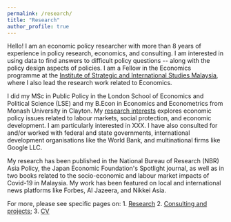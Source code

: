```yaml
---
permalink: /research/
title: "Research"
author_profile: true
---
```


Hello! I am an economic policy researcher with more than 8 years of experience in policy research, economics, and consulting. I am interested in using data to find answers to difficult policy questions -- along with the policy design aspects of policies. I am a Fellow in the Economics programme at the <a href="https://www.isis.org my">Institute of Strategic and International Studies Malaysia</a>, where I also lead the research work related to Economics. 

I did my MSc in Public Policy in the London School of Economics and Political Science (LSE) and my B.Econ in Economics and Econometrics from Monash University in Clayton. My <a href="https://www.isis.org my/author/calvin">research interests</a> explores economic policy issues related to labour markets, social protection, and economic development. I am particularly interested in XXX. I have also consulted for and/or worked with federal and state governments, international development organisations like the World Bank, and multinational firms like Google LLC.

My research has been published in the National Bureau of Research (NBR) Asia Policy, the Japan Economic Foundation's Spotlight journal, as well as in two books related to the socio-economic and labour market impacts of Covid-19 in Malaysia. My work has been featured on local and international news platforms like Forbes, Al Jazeera, and Nikkei Asia. 

For more, please see specific pages on: 1. <a href="https://calvinchengkw.github.io/research"> Research</a> 2. <a href="https://calvinchengkw.github.io/projects">Consulting and projects</a>; 3. <a href="https://calvinchengkw.github.io/cv">CV</a>
